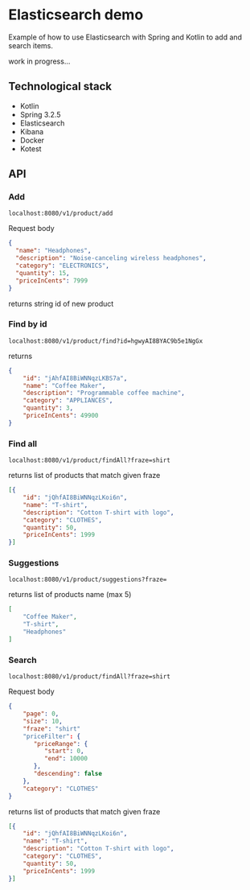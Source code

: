 # Elasticsearch demo
Example of how to use Elasticsearch with Spring and Kotlin to add and search items.

work in progress...

## Technological stack
* Kotlin
* Spring 3.2.5
* Elasticsearch
* Kibana
* Docker
* Kotest


## API

### Add
```
localhost:8080/v1/product/add
```
Request body
``` json
{
  "name": "Headphones",
  "description": "Noise-canceling wireless headphones",
  "category": "ELECTRONICS",
  "quantity": 15,
  "priceInCents": 7999
}
```
returns string id of new product


### Find by id
```
localhost:8080/v1/product/find?id=hgwyAI8BYAC9b5e1NgGx
```

returns
``` json
{
    "id": "jAhfAI8BiWNNqzLKBS7a",
    "name": "Coffee Maker",
    "description": "Programmable coffee machine",
    "category": "APPLIANCES",
    "quantity": 3,
    "priceInCents": 49900
}
```

### Find all
```
localhost:8080/v1/product/findAll?fraze=shirt
```

returns list of products that match given fraze
``` json
[{
    "id": "jQhfAI8BiWNNqzLKoi6n",
    "name": "T-shirt",
    "description": "Cotton T-shirt with logo",
    "category": "CLOTHES",
    "quantity": 50,
    "priceInCents": 1999
}]
```

### Suggestions
```
localhost:8080/v1/product/suggestions?fraze=
```

returns list of products name (max 5)
``` json
[
    "Coffee Maker",
    "T-shirt",
    "Headphones"
]
```

### Search
```
localhost:8080/v1/product/findAll?fraze=shirt
```

Request body
``` json
{
    "page": 0,
    "size": 10,
    "fraze": "shirt"
    "priceFilter": {
       "priceRange": {
          "start": 0,
          "end": 10000
       },
       "descending": false
    },
    "category": "CLOTHES"
}
```

returns list of products that match given fraze
``` json
[{
    "id": "jQhfAI8BiWNNqzLKoi6n",
    "name": "T-shirt",
    "description": "Cotton T-shirt with logo",
    "category": "CLOTHES",
    "quantity": 50,
    "priceInCents": 1999
}]
```
